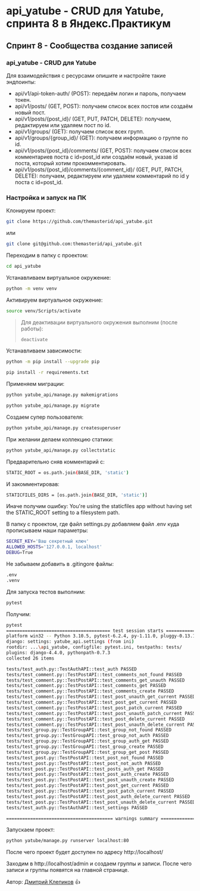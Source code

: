 # api_yatube - CRUD для Yatube, спринта 8 в Яндекс.Практикум

## Спринт 8 - Сообщества создание записей

### api_yatube - CRUD для Yatube

Для взаимодействия с ресурсами опишите и настройте такие эндпоинты:
- api/v1/api-token-auth/ (POST): передаём логин и пароль, получаем токен.
- api/v1/posts/ (GET, POST): получаем список всех постов или создаём новый пост.
- api/v1/posts/{post_id}/ (GET, PUT, PATCH, DELETE): получаем, редактируем или удаляем пост по id.
- api/v1/groups/ (GET): получаем список всех групп.
- api/v1/groups/{group_id}/ (GET): получаем информацию о группе по id.
- api/v1/posts/{post_id}/comments/ (GET, POST): получаем список всех комментариев поста с id=post_id или создаём новый, указав id поста, который хотим прокомментировать.
- api/v1/posts/{post_id}/comments/{comment_id}/ (GET, PUT, PATCH, DELETE): получаем, редактируем или удаляем комментарий по id у поста с id=post_id.

### Настройка и запуск на ПК

Клонируем проект:

```bash
git clone https://github.com/themasterid/api_yatube.git
```

или

```bash
git clone git@github.com:themasterid/api_yatube.git
```

Переходим в папку с проектом:

```bash
cd api_yatube
```

Устанавливаем виртуальное окружение:

```bash
python -m venv venv
```

Активируем виртуальное окружение:

```bash
source venv/Scripts/activate
```

> Для деактивации виртуального окружения выполним (после работы):
> ```bash
> deactivate
> ```

Устанавливаем зависимости:

```bash
python -m pip install --upgrade pip
```
```bash
pip install -r requirements.txt
```

Применяем миграции:

```bash
python yatube_api/manage.py makemigrations
```
```bash
python yatube_api/manage.py migrate
```

Создаем супер пользователя:

```bash
python yatube_api/manage.py createsuperuser
```

При желании делаем коллекцию статики:

```bash
python yatube_api/manage.py collectstatic
```

Предварительно сняв комментарий с:
```bash
STATIC_ROOT = os.path.join(BASE_DIR, 'static')
```

И закомментировав: 
```bash
STATICFILES_DIRS = [os.path.join(BASE_DIR, 'static')]
```

Иначе получим ошибку: You're using the staticfiles app without having set the STATIC_ROOT setting to a filesystem path.

В папку с проектом, где файл settings.py добавляем файл .env куда прописываем наши параметры:

```bash
SECRET_KEY='Ваш секретный ключ'
ALLOWED_HOSTS='127.0.0.1, localhost'
DEBUG=True
```

Не забываем добавить в .gitingore файлы:

```bash
.env
.venv
```

Для запуска тестов выполним:

```bash
pytest
```

Получим:

```bash
pytest
======================================= test session starts =======================================
platform win32 -- Python 3.10.5, pytest-6.2.4, py-1.11.0, pluggy-0.13.1 -- ...\api_yatube\venv\Scripts\python.exe
django: settings: yatube_api.settings (from ini)
rootdir: ...\api_yatube, configfile: pytest.ini, testpaths: tests/
plugins: django-4.4.0, pythonpath-0.7.3
collected 26 items

tests/test_auth.py::TestAuthAPI::test_auth PASSED                                            [  3%]
tests/test_comment.py::TestPostAPI::test_comments_not_found PASSED                           [  7%]
tests/test_comment.py::TestPostAPI::test_comments_get_unauth PASSED                          [ 11%]
tests/test_comment.py::TestPostAPI::test_comments_get PASSED                                 [ 15%]
tests/test_comment.py::TestPostAPI::test_comments_create PASSED                              [ 19%]
tests/test_comment.py::TestPostAPI::test_post_unauth_get_current PASSED                      [ 23%]
tests/test_comment.py::TestPostAPI::test_post_get_current PASSED                             [ 26%]
tests/test_comment.py::TestPostAPI::test_post_patch_current PASSED                           [ 30%]
tests/test_comment.py::TestPostAPI::test_post_unauth_patch_current PASSED                    [ 34%]
tests/test_comment.py::TestPostAPI::test_post_delete_current PASSED                          [ 38%]
tests/test_comment.py::TestPostAPI::test_post_unauth_delete_current PASSED                   [ 42%]
tests/test_group.py::TestGroupAPI::test_group_not_found PASSED                               [ 46%]
tests/test_group.py::TestGroupAPI::test_group_not_auth PASSED                                [ 50%]
tests/test_group.py::TestGroupAPI::test_group_auth_get PASSED                                [ 53%]
tests/test_group.py::TestGroupAPI::test_group_create PASSED                                  [ 57%]
tests/test_group.py::TestGroupAPI::test_group_get_post PASSED                                [ 61%]
tests/test_post.py::TestPostAPI::test_post_not_found PASSED                                  [ 65%]
tests/test_post.py::TestPostAPI::test_post_not_auth PASSED                                   [ 69%]
tests/test_post.py::TestPostAPI::test_posts_auth_get PASSED                                  [ 73%]
tests/test_post.py::TestPostAPI::test_post_auth_create PASSED                                [ 76%]
tests/test_post.py::TestPostAPI::test_post_unauth_create PASSED                              [ 80%]
tests/test_post.py::TestPostAPI::test_post_get_current PASSED                                [ 84%]
tests/test_post.py::TestPostAPI::test_post_patch_current PASSED                              [ 88%]
tests/test_post.py::TestPostAPI::test_post_auth_delete_current PASSED                        [ 92%]
tests/test_post.py::TestPostAPI::test_post_unauth_delete_current PASSED                      [ 96%]
tests/test_auth.py::TestAuthAPI::test_settings PASSED                                        [100%] 

======================================== warnings summary =========================================
```

Запускаем проект:

```bash
python yatube/manage.py runserver localhost:80
```

После чего проект будет доступен по адресу http://localhost/

Заходим в http://localhost/admin и создаем группы и записи.
После чего записи и группы появятся на главной странице.

Автор: [Дмитрий Клепиков](https://github.com/themasterid) :+1:
